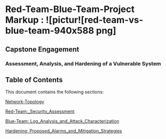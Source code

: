 # Red-Team-Blue-Team-Project                                        Markup : ![pictur![red-team-vs-blue-team-940x588 png]


## Capstone Engagement
### Assessment, Analysis, and Hardening of a Vulnerable System
## Table of Contents
This document contains the following sections:

[Network-Topology](https://github.com/jhcarroll3/Red-Team-Blue-Team-Project/blob/main/Network%20Topology.pdf)

[Red-Team:_Security_Assessment](https://github.com/jhcarroll3/Red-Team-Blue-Team-Project/blob/main/Red_Team_Assessment.pdf)

[Blue-Team: Log_Analysis_and_Attack_Characterization](https://github.com/jhcarroll3/Red-Team-Blue-Team-Project/blob/main/Blue_Team.pdf)

[Hardening: Proposed_Alarms_and_Mitigation_Strategies](https://github.com/jhcarroll3/Red-Team-Blue-Team-Project/blob/main/Hardening.pdf)




